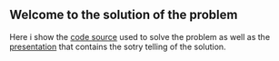 ## Welcome to the solution of the problem
Here i show the [code source](https://github.com/jamontanac/Solution-to-test/blob/master/Solution.ipynb) used to solve the problem as well as the [presentation](https://jamontanac.github.io/Solution-to-test/Solution.slides.html#/) that contains the sotry telling of the solution.
